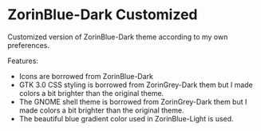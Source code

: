 # ZorinBlue-Dark Customized

Customized version of ZorinBlue-Dark theme according to my own preferences.

Features:

- Icons are borrowed from ZorinBlue-Dark
- GTK 3.0 CSS styling is borrowed from ZorinGrey-Dark them but I made colors a bit brighter than the original theme.
- The GNOME shell theme is borrowed from ZorinGrey-Dark them but I made colors a bit brighter than the original theme.
- The beautiful blue gradient color used in ZorinBlue-Light is used.

